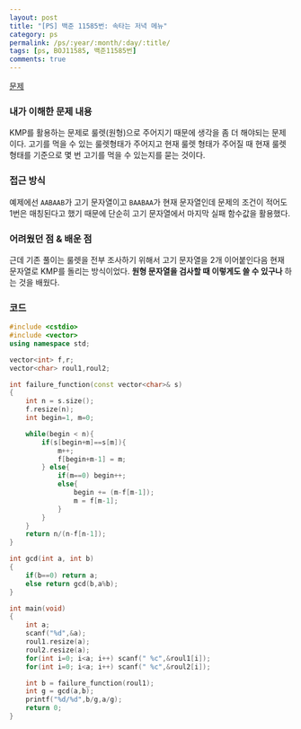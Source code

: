 ```yaml
---
layout: post
title: "[PS] 백준 11585번: 속타는 저녁 메뉴"
category: ps
permalink: /ps/:year/:month/:day/:title/
tags: [ps, BOJ11585, 백준11585번]
comments: true
---
```


[문제](https://www.acmicpc.net/problem/11585)

### 내가 이해한 문제 내용

KMP를 활용하는 문제로 룰렛(원형)으로 주어지기 때문에 생각을 좀 더 해야되는 문제이다. 고기를 먹을 수 있는 룰렛형태가 주어지고 현재 룰렛 형태가 주어질 때 현재 룰렛 형태를 기준으로 몇 번 고기를 먹을 수 있는지를 묻는 것이다.

### 접근 방식

예제에선 `AABAAB`가 고기 문자열이고 `BAABAA`가 현재 문자열인데 문제의 조건이 적어도 1번은 매칭된다고 했기 때문에 단순히 고기 문자열에서 마지막 실패 함수값을 활용했다.

### 어려웠던 점 & 배운 점

근데 기존 풀이는 룰렛을 전부 조사하기 위해서 고기 문자열을 2개 이어붙인다음 현재 문자열로 KMP를 돌리는 방식이었다. **원형 문자열을 검사할 때 이렇게도 쓸 수 있구나** 하는 것을 배웠다.

### 코드

```c++
#include <cstdio>
#include <vector>
using namespace std;

vector<int> f,r;
vector<char> roul1,roul2;

int failure_function(const vector<char>& s)
{
    int n = s.size();
    f.resize(n);
    int begin=1, m=0;

    while(begin < n){
        if(s[begin+m]==s[m]){
            m++;
            f[begin+m-1] = m;
        } else{
            if(m==0) begin++;
            else{
                begin += (m-f[m-1]);
                m = f[m-1];
            }
        }
    }
    return n/(n-f[n-1]);
}

int gcd(int a, int b)
{
    if(b==0) return a;
    else return gcd(b,a%b);
}

int main(void)
{
    int a;
    scanf("%d",&a);
    roul1.resize(a);
    roul2.resize(a);
    for(int i=0; i<a; i++) scanf(" %c",&roul1[i]);
    for(int i=0; i<a; i++) scanf(" %c",&roul2[i]);

    int b = failure_function(roul1);
    int g = gcd(a,b);
    printf("%d/%d",b/g,a/g);
    return 0;
}
```

